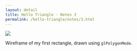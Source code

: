 ```yaml
---
layout: detail
title: Hello Triangle - Notes 3
permalink: /hello-triangle/notes/3.html
---
```


<img src="{{ site.baseurl }}/assets/hello-triangle/notes/3/1.png">

Wireframe of my first rectangle, drawn using `glPolygonMode`.
